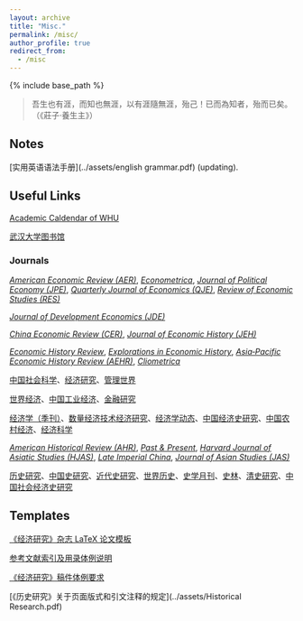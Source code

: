 ```yaml
---
layout: archive
title: "Misc."
permalink: /misc/
author_profile: true
redirect_from:
  - /misc
---
```


{% include base_path %}

> 吾生也有涯，而知也無涯，以有涯隨無涯，殆己！已而為知者，殆而已矣。​（《莊子·養生主》）



## Notes

[实用英语语法手册](../assets/english grammar.pdf) (updating).

## Useful Links

[Academic Caldendar of WHU](https://uc.whu.edu.cn/xl.htm)

[武汉大学图书馆](https://www.lib.whu.edu.cn/)

### Journals

[*American Economic Review (AER)*](https://www.aeaweb.org/journals/aer), [*Econometrica*](https://onlinelibrary.wiley.com/journal/14680262), [*Journal of Political Economy (JPE)*](https://www.journals.uchicago.edu/toc/jpe/current), [*Quarterly Journal of Economics (QJE)*](https://academic.oup.com/qje), [*Review of Economic Studies (RES)*](https://academic.oup.com/restud?login=true)

[*Journal of Development Economics (JDE)*](https://www.sciencedirect.com/journal/journal-of-development-economics)

  
[*China Economic Review (CER)*](https://www.sciencedirect.com/journal/china-economic-review/special-issues), [*Journal of Economic History (JEH)*](https://www.cambridge.org/core/journals/journal-of-economic-history)

[*Economic History Review*](https://onlinelibrary.wiley.com/journal/14680289), [*Explorations in Economic History*](https://www.sciencedirect.com/journal/explorations-in-economic-history), [*Asia‐Pacific Economic History Review (AEHR)*](https://onlinelibrary.wiley.com/journal/2832157x), [*Cliometrica*](https://link.springer.com/journal/11698)

[中国社会科学](https://ncpssd.org/journal/details?gch=81908X&nav=1&langType=1)、[经济研究](https://erj.ajcass.com/#/index?title=%E6%9C%AC%E7%AB%99%E9%A6%96%E9%A1%B5)、[管理世界]()

[世界经济](https://ncpssd.org/journal/details?gch=92713X&nav=1&langType=1)、[中国工业经济](https://ciejournal.ajcass.com/)、[金融研究](http://www.jryj.org.cn/CN/1002-7246/home.shtml)

[经济学（季刊）](https://ccj.pku.edu.cn/journal/info?jid=96822&clickTab=true)、[数量经济技术经济研究](https://www.jqte.net/sljjjsjjyj/ch/index.aspx)、[经济学动态](https://jjxdt.ajcass.com/?jumpnotice=201903080001#/)、[中国经济史研究](https://zgjjsyj.ajcass.com/Journal/769)、[中国农村经济](https://zgncjj.ajcass.com/?jumpnotice=201606270007)、[经济科学](https://ccj.pku.edu.cn/journal/info?jid=96796)

[*American Historical Review (AHR)*](https://academic.oup.com/ahr), [*Past & Present*](https://academic.oup.com/past?login=false), [*Harvard Journal of Asiatic Studies (HJAS)*](https://hjas.org/), [*Late Imperial China*](https://muse.jhu.edu/journal/114), [*Journal of Asian Studies (JAS)*](https://read.dukeupress.edu/journal-of-asian-studies) 

[历史研究](https://ncpssd.org/journal/details.aspx?gch=81900X&langType=1)、[中国史研究](https://ncpssd.org/journal/details?gch=82047X&nav=1&langType=1)、[近代史研究](https://ncpssd.org/journal/details?gch=81391X&nav=1&langType=1)、[世界历史](https://ncpssd.org/journal/details?gch=81120X&nav=1&langType=1)、[史学月刊](https://ncpssd.org/journal/details?gch=83014X&nav=1&langType=1)、[史林](https://ncpssd.org/journal/details?gch=81825X&nav=1&langType=1)、[清史研究](http://qsyj.ruc.edu.cn/CN/1002-8587/home.shtml)、[中国社会经济史研究](https://zsjy.cbpt.cnki.net/wki/WebPublication/index.aspx?mid=zsjy)

## Templates

[《经济研究》杂志 LaTeX 论文模板](https://github.com/EthanDeng/Chinese-ERJ)

[参考文献索引及用录体例说明](https://erj.ajcass.com/#/detail?id=&channelId=12816&title=%E5%8F%82%E8%80%83%E6%96%87%E7%8C%AE%E7%B4%A2%E5%BC%95%E5%8F%8A%E7%94%A8%E5%BD%95%E4%BD%93%E4%BE%8B%E8%AF%B4%E6%98%8E&title1=%E6%8A%95%E7%A8%BF%E9%A1%BB%E7%9F%A5)

[《经济研究》稿件体例要求](https://erj.ajcass.com/#/detail?id=&channelId=12815&title=%E3%80%8A%E7%BB%8F%E6%B5%8E%E7%A0%94%E7%A9%B6%E3%80%8B%E7%A8%BF%E4%BB%B6%E4%BD%93%E4%BE%8B%E8%A6%81%E6%B1%82&title1=%E6%8A%95%E7%A8%BF%E9%A1%BB%E7%9F%A5)

[《历史研究》关于页面版式和引文注释的规定](../assets/Historical Research.pdf)

